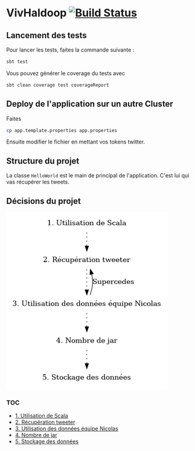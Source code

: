 # VivHaldoop [![Build Status](https://travis-ci.org/Cruder/VivHaldoop.svg?branch=master)](https://travis-ci.org/Cruder/VivHaldoop)

## Lancement des tests

Pour lancer les tests, faites la commande suivante :

```sh
sbt test
```

Vous pouvez générer le coverage du tests avec

```sh
sbt clean coverage test coverageReport
```

## Deploy de l'application sur un autre Cluster

Faites

```sh
cp app.template.properties app.properties
```

Ensuite modifier le fichier en mettant vos tokens twitter.

## Structure du projet

La classe `HelloWorld` est le main de principal de l'application.
C'est lui qui vas récupérer les tweets.

<!-- La suite a compléter avec l'équipe -->

## Décisions du projet

![Adr](/doc/adr_schema.png)


### TOC

* [1. Utilisation de Scala](/doc/adr/0001-record-architecture-decisions.md)
* [2. Récupération tweeter](/doc/adr/0002-r-cup-ration-tweeter.md)
* [3. Utilisation des données équipe Nicolas](/doc/adr/0003-utilisation-des-donn-es-quipe-nicolas.md)
* [4. Nombre de jar](/doc/adr/0004-nombre-de-jar.md)
* [5. Stockage des données](/doc/adr/0005-stockage-des-donn-es.md)
